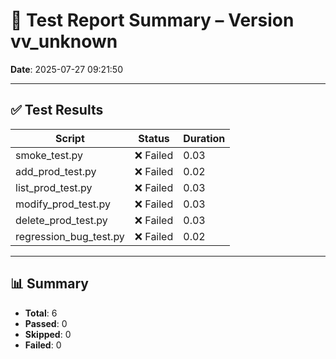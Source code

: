 # 🧪 Test Report Summary – Version vv_unknown
**Date**: 2025-07-27 09:21:50

---

## ✅ Test Results

| Script | Status | Duration |
|--------|--------|----------|
| smoke_test.py | ❌ Failed | 0.03 |
| add_prod_test.py | ❌ Failed | 0.02 |
| list_prod_test.py | ❌ Failed | 0.03 |
| modify_prod_test.py | ❌ Failed | 0.03 |
| delete_prod_test.py | ❌ Failed | 0.03 |
| regression_bug_test.py | ❌ Failed | 0.02 |

---

## 📊 Summary
- **Total**: 6
- **Passed**: 0
- **Skipped**: 0
- **Failed**: 0
